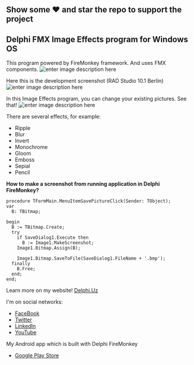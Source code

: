 ## Show some :heart: and star the repo to support the project

## Delphi FMX Image Effects program for Windows OS

This program powered by FireMonkey framework. And uses FMX components.
![enter image description here](https://i0.wp.com/delphi.uz/wp-content/uploads/2017/01/firemonkey-delphi-image-effects-components.jpg?w=323&ssl=1)

Here this is the development screenshot (RAD Studio 10.1 Berlin)
![enter image description here](https://i0.wp.com/delphi.uz/wp-content/uploads/2017/01/delphi.uz-image-effects-firemonkey-delphi.jpg?resize=1024,547&ssl=1)

In this Image Effects program, you can change your existing pictures. See that!
![enter image description here](https://i0.wp.com/delphi.uz/wp-content/uploads/2017/01/delphi.uz-image-effects-program.png?w=900&ssl=1)

There are several effects, for example:
-   Ripple
-   Blur
-   Invert
-   Monochrome
-   Gloom
-   Emboss
-   Sepial
-   Pencil

**How to make a screenshot from running application in Delphi FireMonkey?**

    procedure TFormMain.MenuItemSavePictureClick(Sender: TObject);
    var
      B: TBitmap;
      
    begin
      B := TBitmap.Create;
      try
        if SaveDialog1.Execute then
          B := Image1.MakeScreenshot;
        Image1.Bitmap.Assign(B);

        Image1.Bitmap.SaveToFile(SaveDialog1.FileName + '.bmp');
      finally
        B.Free;
      end;
    end;

Learn more on my website! [Delphi.Uz](https://delphi.uz/2017/01/25/delphi-windows-development/delphi-fmx-image-effects-program-windows-os/)

I'm on social networks:
- [FaceBook](https://www.facebook.com/wwwdelphiuz/)
- [Twitter](https://twitter.com/MuminjonGuru)
- [LinkedIn](https://www.linkedin.com/in/muminjon-abduraimov/)
- [YouTube](https://youtube.com/MuminjonAbduraimov)

My Android app which is built with Delphi FireMonkey
- [Google Play Store](https://play.google.com/store/apps/details?id=com.delphiapplications.delphiexamples)
